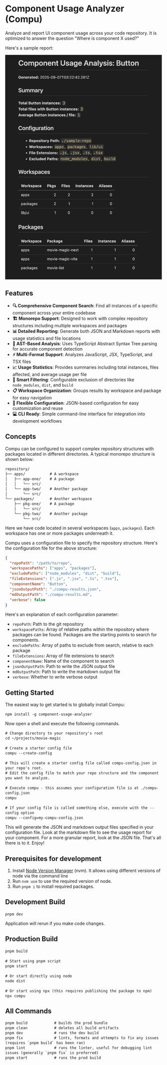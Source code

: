 # Component Usage Analyzer (Compu)

Analyze and report UI component usage across your code repository. It is
optimized to answer the question "Where is component X used?"

Here's a sample report:

![Sample Report](assets/sample-report.png)

## Features

- **🔍 Comprehensive Component Search**: Find all instances of a specific
  component across your entire codebase
- **🏗️ Monorepo Support**: Designed to work with complex repository structures
  including multiple workspaces and packages
- **📊 Detailed Reporting**: Generate both JSON and Markdown reports with usage
  statistics and file locations
- **🎯 AST-Based Analysis**: Uses TypeScript Abstract Syntax Tree parsing for
  accurate component detection
- **⚡ Multi-Format Support**: Analyzes JavaScript, JSX, TypeScript, and TSX
  files
- **📈 Usage Statistics**: Provides summaries including total instances, files
  affected, and average usage per file
- **🚫 Smart Filtering**: Configurable exclusion of directories like
  `node_modules`, `dist`, and `build`
- **📋 Workspace Organization**: Groups results by workspace and package for
  easy navigation
- **🔧 Flexible Configuration**: JSON-based configuration for easy customization
  and reuse
- **💻 CLI Ready**: Simple command-line interface for integration into
  development workflows

## Concepts

Compu can be configured to support complex repository structures with packages
located in different directories. A typical monorepo structure is shown below:

```
repository/
├── apps/           # A workspace
│   ├── app-one/    # A package
│   │   └── src/
│   └── app-two/    # Another package
│       └── src/
└── packages/       # Another workspace
    ├── pkg-one/    # A package
    │   └── src/
    └── pkg-two/    # Another package
        └── src/
```

Here we have code located in several workspaces (`apps`, `packages`). Each
workspace has one or more packages underneath it.

Compu uses a configuration file to specify the repository structure. Here's the
configuration file for the above structure:

```json
{
  "repoPath": "/path/to/repo",
  "workspacePaths": ["apps", "packages"],
  "excludePaths": ["node_modules", "dist", "build"],
  "fileExtensions": [".js", ".jsx", ".ts", ".tsx"],
  "componentName": "Button",
  "jsonOutputPath": "./compu-results.json",
  "mdOutputPath": "./compu-results.md",
  "verbose": false
}
```

Here's an explanation of each configuration parameter:

- `repoPath`: Path to the git repository
- `workspacePaths`: Array of relative paths within the repository where packages
  can be found. Packages are the starting points to search for components.
- `excludePaths`: Array of paths to exclude from search, relative to each
  package
- `fileExtensions`: Array of file extensions to search
- `componentName`: Name of the component to search
- `jsonOutputPath`: Path to write the JSON output file
- `mdOutputPath`: Path to write the markdown output file
- `verbose`: Whether to write verbose output

## Getting Started

The easiest way to get started is to globally install Compu:

```shell
npm install -g component-usage-analyzer
```

Now open a shell and execute the following commands.

```shell
# Change directory to your repository's root
cd ~/projects/movie-magic

# Create a starter config file
compu --create-config

# This will create a starter config file called compu-config.json in your repo's root.
# Edit the config file to match your repo structure and the component you want to analyze.

# Execute compu - this assumes your configuration file is at ./compu-config.json
compu

# If your config file is called something else, execute with the --config option
compu --config=my-compu-config.json
```

This will generate the JSON and markdown output files specified in your
configuration file. Look at the markdown file to see the usage report for your
component. For a more granular report, look at the JSON file. That's all there
is to it. Enjoy!

## Prerequisites for development

1. Install [Node Version Manager](https://github.com/nvm-sh/nvm) (nvm). It
   allows using different versions of node via the command line
2. Run `nvm use` to use the required version of node.
3. Run `pnpm i` to install required packages.

## Development Build

```shell
pnpm dev
```

Application will rerun if you make code changes.

## Production Build

```shell
pnpm build

# Start using pnpm script
pnpm start

# Or start directly using node
node dist

# Or start using npx (this requires publishing the package to npm)
npx compu
```

## All Commands

```
pnpm build            # builds the prod bundle
pnpm clean            # deletes all build artifacts
pnpm dev              # runs the dev build
pnpm fix              # lints, formats and attempts to fix any issues (requires `pnpm build` has been ran)
pnpm lint             # runs the linter, useful for debugging lint issues (generally `pnpm fix` is preferred)
pnpm start            # runs the prod build
```
